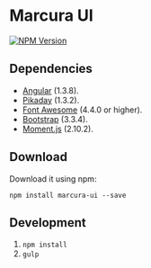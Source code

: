 [npm-image]: https://img.shields.io/npm/v/marcura-ui.svg
[npm-url]: https://npmjs.org/package/marcura-ui

# Marcura UI

[![NPM Version][npm-image]][npm-url]

## Dependencies
* [Angular](https://angularjs.org/) (1.3.8).
* [Pikaday](https://github.com/dbushell/Pikaday) (1.3.2).
* [Font Awesome](http://fontawesome.io/) (4.4.0 or higher).
* [Bootstrap](http://getbootstrap.com/) (3.3.4).
* [Moment.js](http://momentjs.com/) (2.10.2).

## Download
Download it using npm:

`npm install marcura-ui --save`

## Development

1. `npm install`
2. `gulp`
